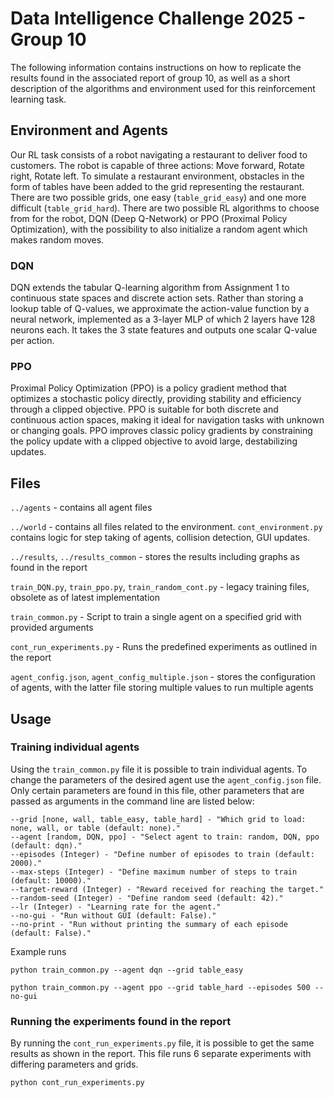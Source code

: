 # Data Intelligence Challenge 2025 - Group 10
The following information contains instructions on how to replicate the results found in the associated report of group 10, as well as a short description of the algorithms and environment used for this reinforcement learning task.
## Environment and Agents
Our RL task consists of a robot navigating a restaurant to deliver food to customers. The robot is capable of three actions: Move forward, Rotate right, Rotate left. To simulate a restaurant environment, obstacles in the form of tables have been added to the grid representing the restaurant. There are two possible grids, one easy (`table_grid_easy`) and one more difficult (`table_grid_hard`). There are two possible RL algorithms to choose from for the robot, DQN (Deep Q-Network) or PPO (Proximal Policy Optimization), with the possibility to also initialize a random agent which makes random moves.
### DQN
DQN extends the tabular Q-learning algorithm from Assignment 1 to continuous state
spaces and discrete action sets.
Rather than storing a lookup table of Q-values, we approximate the action-value function
by a neural network, implemented as a 3-layer MLP of which 2 layers have 128 neurons
each. It takes the 3 state features and outputs one scalar Q-value per action.
### PPO
Proximal Policy Optimization (PPO) is a policy gradient method that optimizes a stochastic policy directly, providing stability and efficiency through a clipped objective. PPO is
suitable for both discrete and continuous action spaces, making it ideal for navigation tasks
with unknown or changing goals.
PPO improves classic policy gradients by constraining the policy update with a clipped
objective to avoid large, destabilizing updates.
## Files
`../agents` - contains all agent files

`../world` - contains all files related to the environment. `cont_environment.py` contains logic for step taking of agents, collision detection, GUI updates.

`../results`, `../results_common` - stores the results including graphs as found in the report

`train_DQN.py`, `train_ppo.py`, `train_random_cont.py` - legacy training files, obsolete as of latest implementation

`train_common.py` - Script to train a single agent on a specified grid with provided arguments

`cont_run_experiments.py` - Runs the predefined experiments as outlined in the report

`agent_config.json`, `agent_config_multiple.json` - stores the configuration of agents, with the latter file storing multiple values to run multiple agents
## Usage
### Training individual agents
Using the `train_common.py` file it is possible to train individual agents. To change the parameters of the desired agent use the `agent_config.json` file. Only certain parameters are found in this file, other parameters that are passed as arguments in the command line are listed below:
```
--grid [none, wall, table_easy, table_hard] - "Which grid to load: none, wall, or table (default: none)."
--agent [random, DQN, ppo] - "Select agent to train: random, DQN, ppo (default: dqn)."
--episodes (Integer) - "Define number of episodes to train (default: 2000)."
--max-steps (Integer) - "Define maximum number of steps to train (default: 10000)."
--target-reward (Integer) - "Reward received for reaching the target."
--random-seed (Integer) - "Define random seed (default: 42)."
--lr (Integer) - "Learning rate for the agent."
--no-gui - "Run without GUI (default: False)."
--no-print - "Run without printing the summary of each episode (default: False)."
```
Example runs

`python train_common.py --agent dqn --grid table_easy`

`python train_common.py --agent ppo --grid table_hard --episodes 500 --no-gui`

### Running the experiments found in the report
By running the `cont_run_experiments.py` file, it is possible to get the same results as shown in the report. This file runs 6 separate experiments with differing parameters and grids.

`python cont_run_experiments.py`